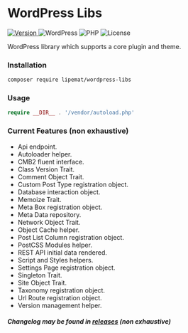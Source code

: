 # WordPress Libs

<p>
  <a href="https://github.com/lipemat/wordpress-libs/releases/latest">
    <img alt="Version" src="https://img.shields.io/packagist/v/lipemat/wordpress-libs.svg?label=version" />
  </a>
  <img alt="WordPress" src="https://img.shields.io/badge/wordpress->=5.8.0-green.svg">
  <img alt="PHP" src="https://img.shields.io/packagist/php-v/lipemat/wordpress-libs.svg?color=brown" />
  <img alt="License" src="https://img.shields.io/packagist/l/lipemat/wordpress-libs.svg">
</p>

WordPress library which supports a core plugin and theme.

### Installation
``` sh 
composer require lipemat/wordpress-libs
```
### Usage

``` php
require __DIR__ . '/vendor/autoload.php'
```

### Current Features (non exhaustive)
* Api endpoint.
* Autoloader helper.
* CMB2 fluent interface.
* Class Version Trait.
* Comment Object Trait.
* Custom Post Type registration object.
* Database interaction object.
* Memoize Trait.
* Meta Box registration object.
* Meta Data repository.
* Network Object Trait.
* Object Cache helper.
* Post List Column registration object.
* PostCSS Modules helper.
* REST API initial data rendered.  
* Script and Styles helpers.
* Settings Page registration object.
* Singleton Trait.
* Site Object Trait.
* Taxonomy registration object.
* Url Route registration object.
* Version management helper.


##### Changelog may be found in [releases](https://github.com/lipemat/wordpress-libs/releases) (non exhaustive)
